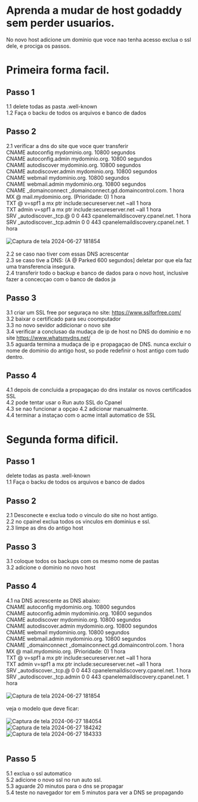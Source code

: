 # Aprenda a mudar de host godaddy sem perder usuarios.
No novo host adicione um dominio que voce nao tenha acesso
exclua o ssl dele, e prociga os passos.

# Primeira forma facil.
## Passo 1
1.1 delete todas as pasta .well-known<br>
1.2 Faça o backu de todos os arquivos e banco de dados<br>

## Passo 2
2.1 verificar a dns do site que voce quer transferir<br>
CNAME	autoconfig	mydominio.org.	10800 segundos<br>
CNAME	autoconfig.admin	mydominio.org.	10800 segundos<br>
CNAME	autodiscover	mydominio.org.	10800 segundos<br>
CNAME	autodiscover.admin	mydominio.org.	10800 segundos<br>
CNAME	webmail	mydominio.org.	10800 segundos<br>
CNAME	webmail.admin	mydominio.org.	10800 segundos<br>
CNAME	_domainconnect	_domainconnect.gd.domaincontrol.com. 1 hora<br>
MX	@	mail.mydominio.org. (Prioridade: 0) 1 hora<br>
TXT	@	v=spf1 a mx ptr include:secureserver.net ~all	1 hora<br>
TXT	admin	v=spf1 a mx ptr include:secureserver.net ~all 1 hora<br>
SRV	_autodiscover._tcp.@	0 0 443 cpanelemaildiscovery.cpanel.net.	1 hora<br>
SRV	_autodiscover._tcp.admin	0 0 443 cpanelemaildiscovery.cpanel.net.	1 hora<br><br>
![Captura de tela 2024-06-27 181854](https://github.com/desenvolvedor-org/mudan-a-de-host-godaddy/assets/66024189/829ca102-caea-4c38-b648-9a574e541c29)
<br><br>
2.2 se caso nao tiver com essas DNS acrescentar<br>
2.3 se caso tive a DNS: {A	@	Parked	600 segundos] deletar por que ela faz uma transferencia insegura.<br>
2.4 transferir todo o backup e banco de dados para o novo host, inclusive fazer a concecçao com o banco de dados ja<br>

## Passo 3
3.1 criar um SSL free por seguraça no site: https://www.sslforfree.com/<br>
3.2 baixar o certificado para seu coomputador<br>
3.3 no novo sevidor addicionar o novo site<br>
3.4 verificar a conclusao da mudaça de ip de host no DNS do dominio e no site https://www.whatsmydns.net/<br>
3.5 aguarda termina a mudaça de ip e propagaçao de DNS. nunca excluir o nome de dominio do antigo host, so pode redefinir o host antigo com tudo dentro.<br>

## Passo 4
4.1 depois de concluida a propagaçao do dns instalar os novos certificados SSL<br>
4.2 pode tentar usar o Run auto SSL do Cpanel<br>
4.3 se nao funcionar a opçao 4.2 adicionar manualmente.<br>
4.4 terminar a instaçao com o acme intall automatico de SSL<br>


# Segunda forma dificil.
## Passo 1
delete todas as pasta .well-known<br>
1.1 Faça o backu de todos os arquivos e banco de dados<br>

## Passo 2
2.1 Desconecte e exclua todo o vinculo do site no host antigo.<br>
2.2 no cpainel exclua todos os vinculos em dominius e ssl.<br>
2.3 limpe as dns do antigo host<br>

## Passo 3
3.1 coloque todos os backups com os mesmo nome de pastas<br>
3.2 adicione o dominio no novo host<br>

## Passo 4
4.1 na DNS acrescente as DNS abaixo:<br>
CNAME	autoconfig	mydominio.org.	10800 segundos<br>
CNAME	autoconfig.admin	mydominio.org.	10800 segundos<br>
CNAME	autodiscover	mydominio.org.	10800 segundos<br>
CNAME	autodiscover.admin	mydominio.org.	10800 segundos<br>
CNAME	webmail	mydominio.org.	10800 segundos<br>
CNAME	webmail.admin	mydominio.org.	10800 segundos<br>
CNAME	_domainconnect	_domainconnect.gd.domaincontrol.com. 1 hora<br>
MX	@	mail.mydominio.org. (Prioridade: 0) 1 hora<br>
TXT	@	v=spf1 a mx ptr include:secureserver.net ~all	1 hora<br>
TXT	admin	v=spf1 a mx ptr include:secureserver.net ~all 1 hora<br>
SRV	_autodiscover._tcp.@	0 0 443 cpanelemaildiscovery.cpanel.net.	1 hora<br>
SRV	_autodiscover._tcp.admin	0 0 443 cpanelemaildiscovery.cpanel.net.	1 hora<br><br>
![Captura de tela 2024-06-27 181854](https://github.com/desenvolvedor-org/mudan-a-de-host-godaddy/assets/66024189/829ca102-caea-4c38-b648-9a574e541c29)
<br><br>
veja o modelo que deve ficar:<br><br>
![Captura de tela 2024-06-27 184054](https://github.com/desenvolvedor-org/mudan-a-de-host-godaddy/assets/66024189/5109e2a8-f50a-48aa-a28a-bfc6150c61ed)
<br>
![Captura de tela 2024-06-27 184242](https://github.com/desenvolvedor-org/mudan-a-de-host-godaddy/assets/66024189/1dd9d2f7-a9d8-4bd2-92bd-8b9125966e71)
<br>
![Captura de tela 2024-06-27 184333](https://github.com/desenvolvedor-org/mudan-a-de-host-godaddy/assets/66024189/e4450652-008d-43a4-9e09-18251f4973fc)
<br><br>
## Passo 5
5.1 exclua o ssl automatico<br>
5.2 adicione o novo ssl no run auto ssl.<br>
5.3 aguarde 20 minutos para o dns se propagar<br>
5.4 teste no navegador tor em 5 minutos para ver a DNS se propagando



